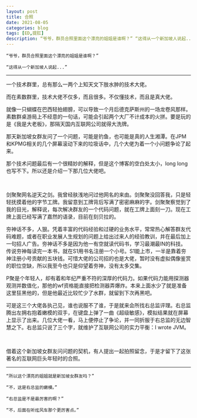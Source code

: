 ```yaml
---
layout: post
title: 合照
date: 2021-08-05
categories: blog
tags: [ED,提肛]
description: “爷爷，群员合照里面这个漂亮的姐姐是谁啊？” “这得从一个新加坡人说起...”
---
```


    “爷爷，群员合照里面这个漂亮的姐姐是谁啊？”

    “这得从一个新加坡人说起...”

---

  一个技术群里，总有那么一两个上知天文下肢水肿的技术大佬。



  而在素数群里，技术大佬不仅多，而且很多。不仅懂技术，而且是真大佬。



就像一只蝴蝶在巴西轻拍翅膀，可以导致一个月后德克萨斯州的一场龙卷风那样。素数群桌游局上不经意的一句话，可能会引起两个大厂不计成本的火拼。要是玩的是《我是大老板》，那隔天国内互联网公司就得大洗牌。



那天新加坡女群友问了一个问题，可能是钓鱼，也可能是真的人生湘潭。在JPM和KPMG相关的几个屏幕滚动下来的垃圾话中，几个大佬为着一个小问题争论了起来。



那个技术问题最后有一个很精妙的解释，但是这个博客的空白处太小，long long也写不下。所以还是介绍一下那几位大佬吧。

&nbsp;

剑聚聚网名逆天之剑。我曾经肤浅地问过他网名的来由。剑聚聚没回答我，只是轻轻抚摸着他的字节工牌。我留意到工牌背后写满了密密麻麻的字。剑聚聚察觉到了我的目光，解释说，每次解决群友的一个代码问题，就在工牌上面刻一刀。现在工牌上面已经写满了嘉然的语录，目前在刻贝拉的。



夯神话不多，人狠。凭着丰富的代码经验和过硬的业务水平，常常热心解答群友代码难题，或者在职业发展人生规划的问题上给出过来人的经验教训，并在最后加上一句招人广告。夯神话不多是因为他一有空就读代码书，学习最潮最IN的科技。传说夯神每读完一本书，就在S1用书名注册一个小号。S1能上市，一半是靠着夯神注册小号贡献的五块钱。可惜大佬的公司招的也是大佬，暂时没有虚拟偶像鉴赏的职位空缺，所以我至今也只是仰望着夯神，没有太多交集。



P聚是个年轻人，却有着和年纪严重不符的深厚的代码力。如果代码力能用探测器观测并数值化，那他的wf资格能直接把检测器弄爆炸。本来上面水少了就是准备这里狂黑他的，但是他最近比较忙少了水群，就留到下次再黑吧。



可是这三个大佬各执己见，谁也说服不了谁，于是就来会所找右总监评理。右总监腾出左拥右抱着嫩模的双手，在键盘上弹了一曲《超级敏感》，模拟结果就在屏幕上显示了出来。几位大佬一看，马上便停止了争论，并一同折服于右总监的无边智慧之下。右总监只说了三个字，就维护了互联网公司的实力平衡：I wrote JVM。

&nbsp;

借着这个新加坡女群友问问题的契机，有人提出一起拍照留念，于是才留下了这张著名的互联网巨头年轻时的合照。

---



    “所以这个漂亮的姐姐就是新加坡女群友吗？”

    “不，这是右总监的嫩模。”

    “右总监是不是最厉害的啊？”

    “不，后面在听炫风车那个更厉害点。”

